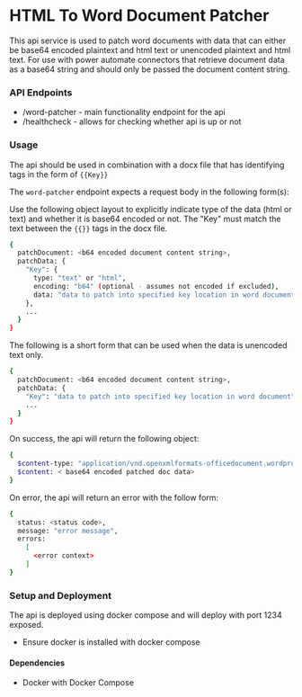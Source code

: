# HTML To Word Document Patcher #

This api service is used to patch word documents with data that can either be base64 encoded plaintext and html text or unencoded plaintext and html text. 
For use with power automate connectors that retrieve document data as a base64 string and should only be passed the document content string.

### API Endpoints ###

* /word-patcher - main functionality endpoint for the api
* /healthcheck - allows for checking whether api is up or not

### Usage ###

The api should be used in combination with a docx file that has identifying tags in the form of `{{Key}}`

The `word-patcher` endpoint expects a request body in the following form(s): 

Use the following object layout to explicitly indicate type of the data (html or text) and whether it is base64 encoded or not. 
The "Key" must match the text between the `{{}}` tags in the docx file. 
```sh
{
  patchDocument: <b64 encoded document content string>,
  patchData: {
    "Key": {
      type: "text" or "html",
      encoding: "b64" (optional - assumes not encoded if excluded),
      data: "data to patch into specified key location in word document"
    },
    ...
  }
}
```

The following is a short form that can be used when the data is unencoded text only.
```sh
{
  patchDocument: <b64 encoded document content string>,
  patchData: {
    "Key": "data to patch into specified key location in word document",
    ...
  }
}
```

On success, the api will return the following object: 
```sh
{
  $content-type: "application/vnd.openxmlformats-officedocument.wordprocessingml.document",
  $content: < base64 encoded patched doc data>
}
```

On error, the api will return an error with the follow form: 
```sh
{
  status: <status code>,
  message: "error message",
  errors:
    [
      <error context>
    ]
}
```

### Setup and Deployment ###

The api is deployed using docker compose and will deploy with port 1234 exposed.

* Ensure docker is installed with docker compose

#### Dependencies ####

* Docker with Docker Compose

